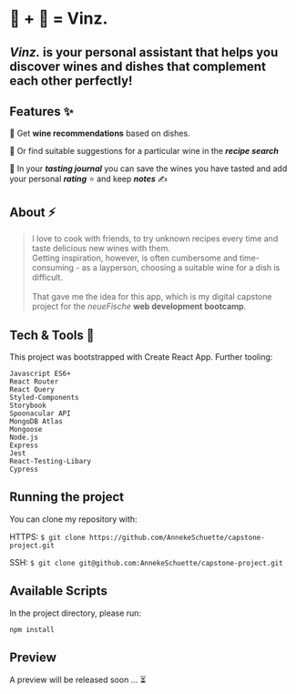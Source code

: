 # 🍷 + 🍱 = Vinz.

## _**Vinz.**_ is your personal assistant that helps you discover wines and dishes that complement each other perfectly!

## Features ✨ 
🍷 Get **wine recommendations** based on dishes.

🍛 Or find suitable suggestions for a particular wine in the **_recipe search_**

📔 In your _**tasting journal**_ you can save the wines you have tasted and add your personal _**rating**_ ⭐️ and keep _**notes**_ ✍️

## About ⚡️ 
> I love to cook with friends, to try unknown recipes every time and taste delicious new wines with them.<br />
> Getting inspiration, however, is often cumbersome and time-consuming - as a layperson, choosing a suitable wine for a dish is difficult. <br /><br />
> That gave me the idea for this app, which is my digital capstone project for the _neueFische_ **web development bootcamp**.<br />

## Tech & Tools 🚀

This project was bootstrapped with Create React App. Further tooling:

    Javascript ES6+
    React Router
    React Query
    Styled-Components
    Storybook
    Spoonacular API
    MongoDB Atlas
    Mongoose
    Node.js
    Express
    Jest
    React-Testing-Libary
    Cypress

## Running the project

You can clone my repository with:

HTTPS:
`$ git clone https://github.com/AnnekeSchuette/capstone-project.git`

SSH:
`$ git clone git@github.com:AnnekeSchuette/capstone-project.git`

## Available Scripts

In the project directory, please run:

`npm install`

## Preview
A preview will be released soon ... ⏳
